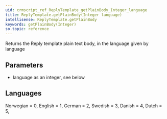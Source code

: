 ```yaml
---
uid: crmscript_ref_ReplyTemplate_getPlainBody_Integer_language
title: ReplyTemplate.getPlainBody(Integer language)
intellisense: ReplyTemplate.getPlainBody
keywords: getPlainBody(Integer)
so.topic: reference
---
```


Returns the Reply template plain text body, in the language given by language



## Parameters


 - language as an integer, see below




## Languages

Norwegian = 0,
English = 1,
German = 2,
Swedish = 3,
Danish = 4,
Dutch = 5,


